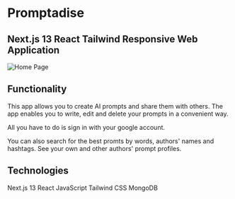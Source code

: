 # Promptadise

## Next.js 13 React Tailwind Responsive Web Application

![Home Page](https://freeimage.host/i/HsyXTX4)

## Functionality

This app allows you to create AI prompts and share them with others. The app enables you to write, edit and delete your prompts in a convenient way.

All you have to do is sign in with your google account.

You can also search for the best promts by words, authors' names and hashtags. See your own and other authors' prompt profiles.

## Technologies

Next.js 13
React
JavaScript
Tailwind
CSS
MongoDB
